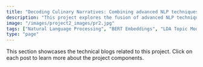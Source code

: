 ```yaml
---
title: "Decoding Culinary Narratives: Combining advanced NLP techniques (BERT embeddings) with LDA topic modelling"
description: "This project explores the fusion of advanced NLP techniques, such as BERT embeddings, with traditional methods like Latent Dirichlet Allocation to semantically cluster and analyse recipes. It demonstrates how hybrid NLP methodologies can transform large-scale textual data into actionable insights, paving the way for applications in content recommendation, personalised recipe discovery, and trend analysis in the culinary domain."
image: "/images/project2_images/pr2.jpg"
tags: ["Natural Language Processing", "BERT Embeddings", "LDA Topic Modelling", "Machine Learning", "Text Clustering", "Culinary Data Science", "Content Recommendation", "Recipe Analysis", "NLP Applications", "Topic Modelling"]
type: "page"
---
```


This section showcases the technical blogs related to this project. Click on each post to learn more about the project components.